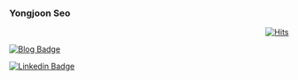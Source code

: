 ### Yongjoon Seo

<div align=right>

[![Hits](https://hits.seeyoufarm.com/api/count/incr/badge.svg?url=https%3A%2F%2Fgithub.com%2FYongjoonSeo&count_bg=%2379C83D&title_bg=%23555555&icon=&icon_color=%23E7E7E7&title=hits&edge_flat=false)](https://hits.seeyoufarm.com)

</div>

[![Blog Badge](http://img.shields.io/badge/-Blog-black?style=flat-square&logo=github&link=https://yongjoonseo.github.io/)](https://yongjoonseo.github.io/)

[![Linkedin Badge](https://img.shields.io/badge/-LinkedIn-blue?style=flat-square&logo=Linkedin&logoColor=white&link=https://www.linkedin.com/in/yongjoon-seo-14907a1b6/)](https://www.linkedin.com/in/yongjoon-seo-14907a1b6/)

<!--
**YongjoonSeo/YongjoonSeo** is a ✨ _special_ ✨ repository because its `README.md` (this file) appears on your GitHub profile.

Here are some ideas to get you started:

- 🔭 I’m currently working on ...
- 🌱 I’m currently learning ...
- 👯 I’m looking to collaborate on ...
- 🤔 I’m looking for help with ...
- 💬 Ask me about ...
- 📫 How to reach me: ...
- 😄 Pronouns: ...
- ⚡ Fun fact: ...
-->
